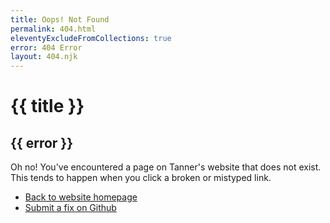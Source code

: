 ```yaml
---
title: Oops! Not Found
permalink: 404.html
eleventyExcludeFromCollections: true
error: 404 Error
layout: 404.njk
---
```


# {{ title }}

## {{ error }}

Oh no! You've encountered a page on Tanner's website that does not exist. This tends to happen when you click a broken or mistyped link.

- [Back to website homepage](/)
- [Submit a fix on Github](https://github.com/tannerdolby/tannerdolby.com)







